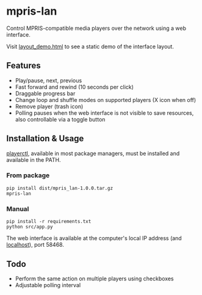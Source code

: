 # mpris-lan

Control MPRIS-compatible media players over the network using a web interface.

Visit [layout_demo.html](src/static/layout_demo.html) to see a static demo of the interface layout.

## Features

- Play/pause, next, previous
- Fast forward and rewind (10 seconds per click)
- Draggable progress bar
- Change loop and shuffle modes on supported players (X icon when off)
- Remove player (trash icon)
- Polling pauses when the web interface is not visible to save resources, also controllable via a toggle button

## Installation & Usage

[playerctl](https://github.com/altdesktop/playerctl), available in most package managers, must be installed and available in the PATH.

### From package

```
pip install dist/mpris_lan-1.0.0.tar.gz
mpris-lan
```

### Manual

```
pip install -r requirements.txt
python src/app.py
```

The web interface is available at the computer's local IP address (and [localhost](http://localhost:58468)), port 58468.

## Todo

- Perform the same action on multiple players using checkboxes
- Adjustable polling interval